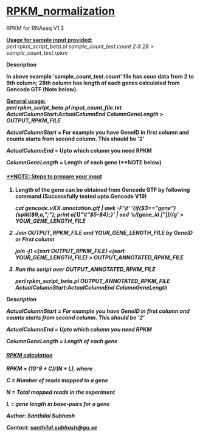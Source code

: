 <h1><u>RPKM_normalization</u></h1>


RPKM for RNAseq V1.3

<b><u>Usage for sample input provided:</u></b> <br><i>perl rpkm_script_beta.pl sample_count_test.count 2:9 28 > sample_count_test.rpkm</i>

<b>Description<b>
<p>In above example 'sample_count_test.count' file has coun data from 2 to 9th column; 28th column has length of each genes calculated from Gencode GTF (Note below).</p>

<b><u>General usage:</u></b> <br><i>perl rpkm_script_beta.pl input_count_file.txt ActualColumnStart:ActualColumnEnd ColumnGeneLength > OUTPUT_RPKM_FILE </i>


<i>ActualColumnStart</i> = For example you have GeneID in first column and counts starts from second column. This should be '2'

<i>ActualColumnEnd</i> = Upto which column you need RPKM

<i>ColumnGeneLength</i> = Length of each gene (**NOTE below)






<h4><u>**NOTE: Steps to prepare your input</u></h4>

<ol>
<li>Length of the gene can be obtained from Gencode GTF by following command (Successfully tested upto Gencode V19)</li>

<i>cat gencode.vXX.annotation.gtf | awk -F'\t' '{if($3=="gene") {split($9,a,";"); print a[1]"\t"$5-$4};}' | sed 's/[gene_id |"|]//g' > YOUR_GENE_LENGTH_FILE<i>


<li>Join OUTPUT_RPKM_FILE and YOUR_GENE_LENGTH_FILE by GeneID or First column</li>

<i>join -j1  <(sort OUTPUT_RPKM_FILE) <(sort YOUR_GENE_LENGTH_FILE) > OUTPUT_ANNOTATED_RPKM_FILE</i>

<li>Run the script over OUTPUT_ANNOTATED_RPKM_FILE</li>

<i>perl rpkm_script_beta.pl OUTPUT_ANNOTATED_RPKM_FILE ActualColumnStart:ActualColumnEnd ColumnGeneLength</i>

</ol>

<b>Description</b>

<i>ActualColumnStart</i> = For example you have GeneID in first column and counts starts from second column. This should be '2'

<i>ActualColumnEnd</i> = Upto which column you need RPKM

<i>ColumnGeneLength</i> = Length of each gene




<h4><u>RPKM calculation</u></h4>


RPKM = (10^9 * C)/(N * L), where

C = Number of reads mapped to a gene

N = Total mapped reads in the experiment

L = gene length in base-pairs for a gene


Author: Santhilal Subhash

Contact: santhilal.subhash@gu.se

